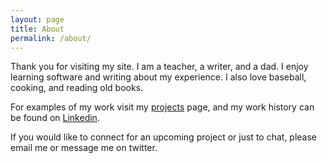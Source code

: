 ```yaml
---
layout: page
title: About
permalink: /about/
---
```


Thank you for visiting my site. I am a teacher, a writer, and a dad. I enjoy learning software and writing about my experience. I also love baseball, cooking, and reading old books. 

For examples of my work visit my [projects](https://johnnycase.github.io/projects/) page, and my work history can be found on [Linkedin](https://www.linkedin.com/in/johnecase/).

If you would like to connect for an upcoming project or just to chat, please email me or message me on twitter. 
